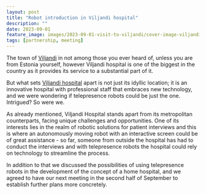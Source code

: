 ```yaml
---
layout: post
title: "Robot introduction in Viljandi hospital"
description: ""
date: 2023-09-01
feature_image: images/2023-09-01-visit-to-viljandi/cover-image-viljandi.jpg
tags: [partnership, meeting]
---
```


The town of [Viljandi](https://en.wikipedia.org/wiki/Viljandi) in not among those you ever heard of, unless you are from Estonia yourself, however Viljandi hospital is one of the biggest in the country as it provides its service to a substantial part of it.

But what sets [Viljandi hospital](https://vmh.ee/?lang=en) apart is not just its idyllic location; it is an innovative hospital with professional staff that embraces new technology, and we were wondering if telepresence robots could be just the one. Intrigued? So were we.

<!--more-->

As already mentioned, Viljandi Hospital stands apart from its metropolitan counterparts, facing unique challenges and opportunities. One of its interests lies in the realm of robotic solutions for patient interviews and this is where an autonomously moving robot with an interactive screen could be of great assistance - so far, someone from outside the hospital has had to conduct the interviews and with telepresence robots the hospital could rely on technology to streamline the process.

In addition to that we discussed the possibilities of using telepresence robots in the development of the concept of a home hospital, and we agreed to have our next meeting in the second half of September to establish further plans more concretely.
